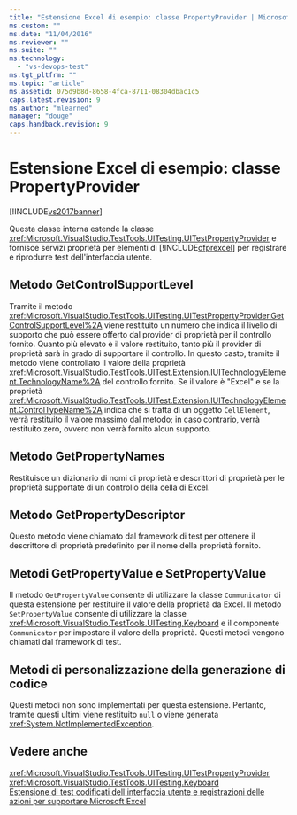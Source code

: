 ```yaml
---
title: "Estensione Excel di esempio: classe PropertyProvider | Microsoft Docs"
ms.custom: ""
ms.date: "11/04/2016"
ms.reviewer: ""
ms.suite: ""
ms.technology: 
  - "vs-devops-test"
ms.tgt_pltfrm: ""
ms.topic: "article"
ms.assetid: 075d9b8d-8658-4fca-8711-08304dbac1c5
caps.latest.revision: 9
ms.author: "mlearned"
manager: "douge"
caps.handback.revision: 9
---
```

# Estensione Excel di esempio: classe PropertyProvider
[!INCLUDE[vs2017banner](../code-quality/includes/vs2017banner.md)]

Questa classe interna estende la classe <xref:Microsoft.VisualStudio.TestTools.UITesting.UITestPropertyProvider> e fornisce servizi proprietà per elementi di [!INCLUDE[ofprexcel](../test/includes/ofprexcel_md.md)] per registrare e riprodurre test dell'interfaccia utente.  
  
## Metodo GetControlSupportLevel  
 Tramite il metodo <xref:Microsoft.VisualStudio.TestTools.UITesting.UITestPropertyProvider.GetControlSupportLevel%2A> viene restituito un numero che indica il livello di supporto che può essere offerto dal provider di proprietà per il controllo fornito.  Quanto più elevato è il valore restituito, tanto più il provider di proprietà sarà in grado di supportare il controllo.  In questo casto, tramite il metodo viene controllato il valore della proprietà <xref:Microsoft.VisualStudio.TestTools.UITest.Extension.IUITechnologyElement.TechnologyName%2A> del controllo fornito.  Se il valore è "Excel" e se la proprietà <xref:Microsoft.VisualStudio.TestTools.UITest.Extension.IUITechnologyElement.ControlTypeName%2A> indica che si tratta di un oggetto `CellElement`, verrà restituito il valore massimo dal metodo; in caso contrario, verrà restituito zero, ovvero non verrà fornito alcun supporto.  
  
## Metodo GetPropertyNames  
 Restituisce un dizionario di nomi di proprietà e descrittori di proprietà per le proprietà supportate di un controllo della cella di Excel.  
  
## Metodo GetPropertyDescriptor  
 Questo metodo viene chiamato dal framework di test per ottenere il descrittore di proprietà predefinito per il nome della proprietà fornito.  
  
## Metodi GetPropertyValue e SetPropertyValue  
 Il metodo `GetPropertyValue` consente di utilizzare la classe `Communicator` di questa estensione per restituire il valore della proprietà da Excel.  Il metodo `SetPropertyValue` consente di utilizzare la classe <xref:Microsoft.VisualStudio.TestTools.UITesting.Keyboard> e il componente `Communicator` per impostare il valore della proprietà.  Questi metodi vengono chiamati dal framework di test.  
  
## Metodi di personalizzazione della generazione di codice  
 Questi metodi non sono implementati per questa estensione.  Pertanto, tramite questi ultimi viene restituito `null` o viene generata <xref:System.NotImplementedException>.  
  
## Vedere anche  
 <xref:Microsoft.VisualStudio.TestTools.UITesting.UITestPropertyProvider>   
 <xref:Microsoft.VisualStudio.TestTools.UITesting.Keyboard>   
 [Estensione di test codificati dell'interfaccia utente e registrazioni delle azioni per supportare Microsoft Excel](../test/extending-coded-ui-tests-and-action-recordings-to-support-microsoft-excel.md)